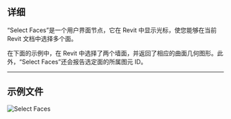 ## 详细
“Select Faces”是一个用户界面节点，它在 Revit 中显示光标，使您能够在当前 Revit 文档中选择多个面。

在下面的示例中，在 Revit 中选择了两个墙面，并返回了相应的曲面几何图形。此外，“Select Faces”还会报告选定面的所属图元 ID。
___
## 示例文件

![Select Faces](./Dynamo.Nodes.SelectFaces_img.jpg)
